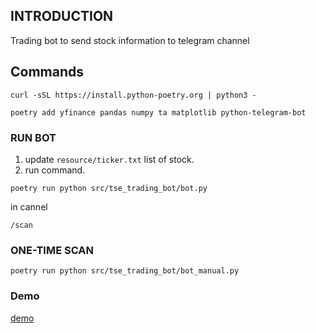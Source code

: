## INTRODUCTION

Trading bot to send stock information to telegram channel


## Commands

```
curl -sSL https://install.python-poetry.org | python3 -

```


```
poetry add yfinance pandas numpy ta matplotlib python-telegram-bot
```

### RUN BOT 
1. update `resource/ticker.txt` list of stock.
2. run command.

```
poetry run python src/tse_trading_bot/bot.py
```
in cannel
```
/scan
```

### ONE-TIME SCAN 
```
poetry run python src/tse_trading_bot/bot_manual.py
```


### Demo
[demo](docs/message_demo.md)
